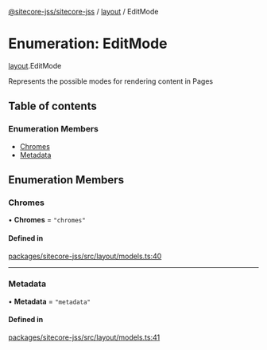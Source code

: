 [@sitecore-jss/sitecore-jss](../README.md) / [layout](../modules/layout.md) / EditMode

# Enumeration: EditMode

[layout](../modules/layout.md).EditMode

Represents the possible modes for rendering content in Pages

## Table of contents

### Enumeration Members

- [Chromes](layout.EditMode.md#chromes)
- [Metadata](layout.EditMode.md#metadata)

## Enumeration Members

### Chromes

• **Chromes** = ``"chromes"``

#### Defined in

[packages/sitecore-jss/src/layout/models.ts:40](https://github.com/Sitecore/jss/blob/f24581e16/packages/sitecore-jss/src/layout/models.ts#L40)

___

### Metadata

• **Metadata** = ``"metadata"``

#### Defined in

[packages/sitecore-jss/src/layout/models.ts:41](https://github.com/Sitecore/jss/blob/f24581e16/packages/sitecore-jss/src/layout/models.ts#L41)
